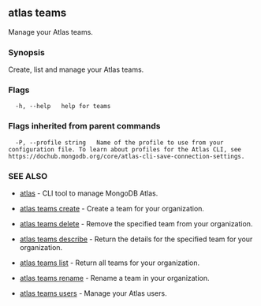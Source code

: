 ## atlas teams

Manage your Atlas teams.


### Synopsis

Create, list and manage your Atlas teams.






### Flags

```
  -h, --help   help for teams

```


### Flags inherited from parent commands

```
  -P, --profile string   Name of the profile to use from your configuration file. To learn about profiles for the Atlas CLI, see https://dochub.mongodb.org/core/atlas-cli-save-connection-settings.

```

### SEE ALSO


* [atlas](atlas.md)	- CLI tool to manage MongoDB Atlas.

* [atlas teams create](atlas_teams_create.md)	- Create a team for your organization.

* [atlas teams delete](atlas_teams_delete.md)	- Remove the specified team from your organization.

* [atlas teams describe](atlas_teams_describe.md)	- Return the details for the specified team for your organization.

* [atlas teams list](atlas_teams_list.md)	- Return all teams for your organization.

* [atlas teams rename](atlas_teams_rename.md)	- Rename a team in your organization.

* [atlas teams users](atlas_teams_users.md)	- Manage your Atlas users.




